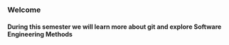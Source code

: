 ### Welcome

#### During this semester we will learn more about git and explore Software Engineering Methods